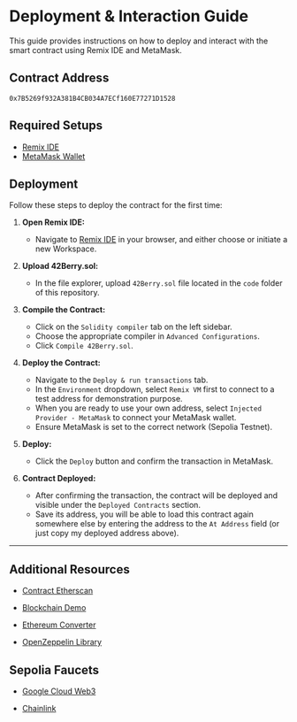 # Deployment & Interaction Guide

This guide provides instructions on how to deploy and interact with the smart contract using Remix IDE and MetaMask.

## Contract Address
```
0x7B5269f932A381B4CB034A7ECf160E77271D1528
```

## Required Setups
- [Remix IDE](https://remix.ethereum.org/)
- [MetaMask Wallet](https://metamask.io/)

## Deployment

Follow these steps to deploy the contract for the first time:

1. **Open Remix IDE:**
   - Navigate to [Remix IDE](https://remix.ethereum.org/) in your browser, and either choose or initiate a new Workspace.

2. **Upload 42Berry.sol:**
   - In the file explorer, upload `42Berry.sol` file located in the `code` folder of this repository.

3. **Compile the Contract:**
   - Click on the `Solidity compiler` tab on the left sidebar.
   - Choose the appropriate compiler in `Advanced Configurations`.
   - Click `Compile 42Berry.sol`.

4. **Deploy the Contract:**
   - Navigate to the `Deploy & run transactions` tab.
   - In the `Environment` dropdown, select `Remix VM` first to connect to a test address for demonstration purpose.
   - When you are ready to use your own address, select `Injected Provider - MetaMask` to connect your MetaMask wallet.
   - Ensure MetaMask is set to the correct network (Sepolia Testnet).

5. **Deploy:**
   - Click the `Deploy` button and confirm the transaction in MetaMask.

6. **Contract Deployed:**
   - After confirming the transaction, the contract will be deployed and visible under the `Deployed Contracts` section.
   - Save its address, you will be able to load this contract again somewhere else by entering the address to the `At Address` field (or just copy my deployed address above).

---

## Additional Resources

- [Contract Etherscan](https://sepolia.etherscan.io/address/0xC341Ae4d736087338a7B24F326a8A031DD4Cf00f)

- [Blockchain Demo](https://andersbrownworth.com/blockchain/)

- [Ethereum Converter](https://eth-converter.com/)

- [OpenZeppelin Library](https://docs.openzeppelin.com/contracts/5.x/api/token/erc20#ERC20)

## Sepolia Faucets

- [Google Cloud Web3](https://cloud.google.com/application/web3/faucet/ethereum/sepolia)

- [Chainlink](https://faucets.chain.link/sepolia)
